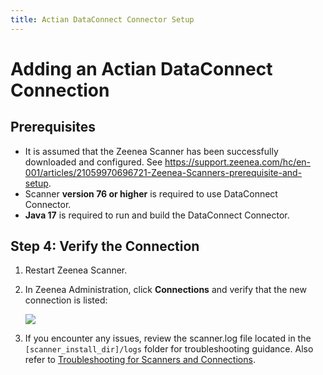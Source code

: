 ```yaml
---
title: Actian DataConnect Connector Setup
---
```

# Adding an Actian DataConnect Connection

## Prerequisites

* It is assumed that the Zeenea Scanner has been successfully downloaded and configured. See https://support.zeenea.com/hc/en-001/articles/21059970696721-Zeenea-Scanners-prerequisite-and-setup.
* Scanner **version 76 or higher** is required to use DataConnect Connector.
* **Java 17** is required to run and build the DataConnect Connector.

## Step 4: Verify the Connection

1. Restart Zeenea Scanner.
2. In Zeenea Administration, click **Connections** and verify that the new connection is listed:

     ![](/img/zeenea-connection-added-zen.png)
3. If you encounter any issues, review the scanner.log file located in the `[scanner_install_dir]/logs` folder for troubleshooting guidance. Also refer to [Troubleshooting for Scanners and Connections](./zeenea-troubleshooting.md).
